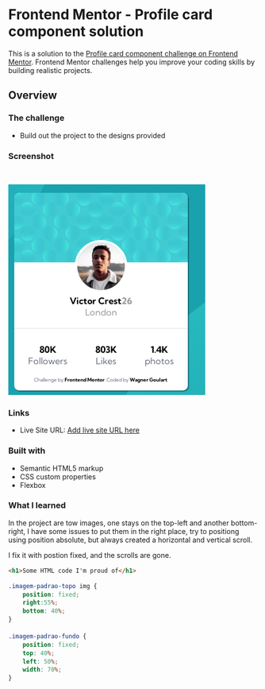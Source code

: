 # Frontend Mentor - Profile card component solution

This is a solution to the [Profile card component challenge on Frontend Mentor](https://www.frontendmentor.io/challenges/profile-card-component-cfArpWshJ). Frontend Mentor challenges help you improve your coding skills by building realistic projects. 

## Overview

### The challenge

- Build out the project to the designs provided

### Screenshot
<br>

![](./images/screenshot.PNG)


### Links

- Live Site URL: [Add live site URL here](https://your-live-site-url.com)

### Built with

- Semantic HTML5 markup
- CSS custom properties
- Flexbox

### What I learned

In the project are tow images, one stays on the top-left and another bottom-right,
I have some issues to put them in the right place, try to positiong using position absolute, but always created a horizontal and vertical scroll.

I fix it with postion fixed, and the scrolls are gone.

```html
<h1>Some HTML code I'm proud of</h1>
```
```css
.imagem-padrao-topo img {
    position: fixed;
    right:55%;
    bottom: 40%;
}

.imagem-padrao-fundo {
    position: fixed;
    top: 40%;
    left: 50%;
    width: 70%;
}

